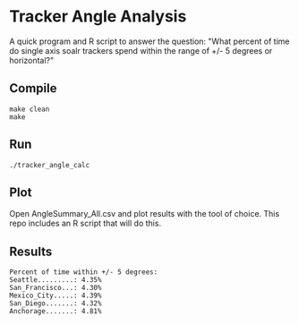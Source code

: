 # Tracker Angle Analysis

A quick program and R script to answer the question:
"What percent of time do single axis soalr trackers spend within the range of +/- 5 degrees or horizontal?"

## Compile

    make clean
    make

## Run

    ./tracker_angle_calc

## Plot

Open AngleSummary_All.csv and plot results with the tool of choice.
This repo includes an R script that will do this.

## Results

    Percent of time within +/- 5 degrees:
    Seattle.........: 4.35%
    San_Francisco...: 4.30%
    Mexico_City.....: 4.39%
    San_Diego.......: 4.32%
    Anchorage.......: 4.81%

